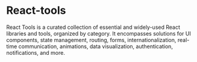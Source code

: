 # React-tools
React Tools is a curated collection of essential and widely-used React libraries and tools, organized by category. It encompasses solutions for UI components, state management, routing, forms, internationalization, real-time communication, animations, data visualization, authentication, notifications, and more.
